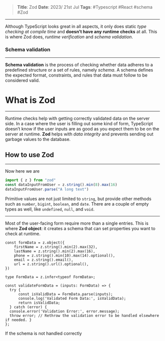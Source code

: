 > **Title**: Zod
> **Date**: 2023/ 21st Jul
> **Tags**:  #Typescript #React #schema #Zod
---

Although TypeScript looks great in all aspects, it only does static *type checking at compile time* and **doesn’t have any runtime checks** at all.
This is where Zod does, *runtime verification* and *schema validation*.

### Schema validation
---
**Schema validation** is the process of checking whether data adheres to a predefined structure or a set of rules, namely *schema*. A schema defines the expected format, constraints, and rules that data must follow to be considered valid. 

# What is Zod
---
Runtime checks help with getting correctly validated data on the server side. In a case where the user is filling out some kind of form, TypeScript doesn’t know if the user inputs are as good as you expect them to be on the server at runtime.
**Zod** helps with *data integrity* and prevents sending out garbage values to the database. 

## How to use Zod
---
Now here we are
```TypeScript
import { z } from "zod"
const dataInputFromUser = z.string().min(8).max(16)
dataInputFromUser.parse("A long text")
```
Primitive values are not just limited to `string`, but provide other methods such as `number`, `bigint`, `boolean`, and `date`. There are a couple of empty types as well, like `undefined`, `null`, and `void`.


---
Most of the user-facing form require more than a single entries. This is where **Zod object**: it creates a schema that can set properties you want to check at runtime.
```TS
const formData = z.object({
	firstName = z.string().min(2).max(32),
	lastName = z.string().min(2).max(16),
	phone = z.string().min(10).max(14).optional(),
	email = z.string().email(),
	url = z.string().url().optional(),
})

type FormData = z.infer<typeof FormData>;

const validateFormData = (inputs: FormData) => {
  try {
	  const isValidData = FormData.parse(inputs);
	  console.log('Validated Form Data:', isValidData);
	  return isValidData;
  } catch (error) {
  console.error('Validation Error:', error.message);
  throw error; // Rethrow the validation error to be handled elsewhere if needed. }
};
```
If the schema is not handled correctly 
